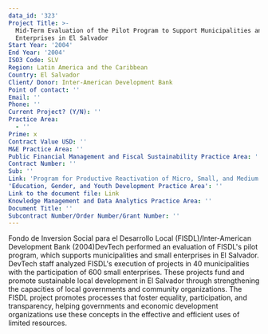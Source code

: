 ```yaml
---
data_id: '323'
Project Title: >-
  Mid-Term Evaluation of the Pilot Program to Support Municipalities and Small
  Enterprises in El Salvador
Start Year: '2004'
End Year: '2004'
ISO3 Code: SLV
Region: Latin America and the Caribbean
Country: El Salvador
Client/ Donor: Inter-American Development Bank
Point of contact: ''
Email: ''
Phone: ''
Current Project? (Y/N): ''
Practice Area:
  - ''
Prime: x
Contract Value USD: ''
M&E Practice Area: ''
Public Financial Management and Fiscal Sustainability Practice Area: ''
Contract Number: ''
Sub: ''
Link: 'Program for Productive Reactivation of Micro, Small, and Medium Businesses'
'Education, Gender, and Youth Development Practice Area': ''
Link to the document file: Link
Knowledge Management and Data Analytics Practice Area: ''
Document Title: ''
Subcontract Number/Order Number/Grant Number: ''
---
```

Fondo de Inversion Social para el Desarrollo Local (FISDL)/Inter-American Development Bank (2004)DevTech performed an evaluation of FISDL's pilot program, which supports municipalities and small enterprises in El Salvador. DevTech staff analyzed FISDL's execution of projects in 40 municipalities with the participation of 600 small enterprises. These projects fund and promote sustainable local development in El Salvador through strengthening the capacities of local governments and community organizations. The FISDL project promotes processes that foster equality, participation, and transparency, helping governments and economic development organizations use these concepts in the effective and efficient uses of limited resources.